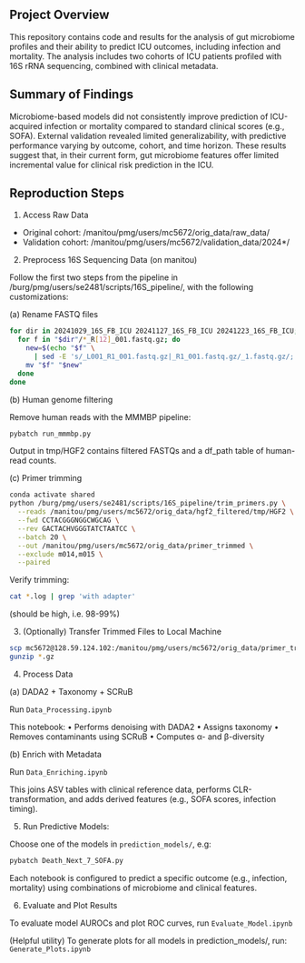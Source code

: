## Project Overview ##

This repository contains code and results for the analysis of gut microbiome profiles and their ability to predict ICU outcomes, including infection and mortality. The analysis includes two cohorts of ICU patients profiled with 16S rRNA sequencing, combined with clinical metadata.

## Summary of Findings ##

Microbiome-based models did not consistently improve prediction of ICU-acquired infection or mortality compared to standard clinical scores (e.g., SOFA). External validation revealed limited generalizability, with predictive performance varying by outcome, cohort, and time horizon. These results suggest that, in their current form, gut microbiome features offer limited incremental value for clinical risk prediction in the ICU.

## Reproduction Steps ##

1. Access Raw Data
* Original cohort: /manitou/pmg/users/mc5672/orig_data/raw_data/
* Validation cohort: /manitou/pmg/users/mc5672/validation_data/2024*/

2. Preprocess 16S Sequencing Data (on manitou)

Follow the first two steps from the pipeline in /burg/pmg/users/se2481/scripts/16S_pipeline/, with the following customizations:

(a) Rename FASTQ files
```bash
for dir in 20241029_16S_FB_ICU 20241127_16S_FB_ICU 20241223_16S_FB_ICU; do
  for f in "$dir"/*_R[12]_001.fastq.gz; do
    new=$(echo "$f" \
      | sed -E 's/_L001_R1_001.fastq.gz|_R1_001.fastq.gz/_1.fastq.gz/; s/_L001_R2_001.fastq.gz|_R2_001.fastq.gz/_2.fastq.gz/')
    mv "$f" "$new"
  done
done
```
(b) Human genome filtering

Remove human reads with the MMMBP pipeline:

```bash
pybatch run_mmmbp.py
```

Output in tmp/HGF2 contains filtered FASTQs and a df_path table of human-read counts.

(c) Primer trimming
```bash
conda activate shared
python /burg/pmg/users/se2481/scripts/16S_pipeline/trim_primers.py \
  --reads /manitou/pmg/users/mc5672/orig_data/hgf2_filtered/tmp/HGF2 \
  --fwd CCTACGGGNGGCWGCAG \
  --rev GACTACHVGGGTATCTAATCC \
  --batch 20 \
  --out /manitou/pmg/users/mc5672/orig_data/primer_trimmed \
  --exclude m014,m015 \
  --paired
```

Verify trimming:

```bash
cat *.log | grep 'with adapter'
```
(should be high, i.e. 98-99%)

3. (Optionally) Transfer Trimmed Files to Local Machine

```bash
scp mc5672@128.59.124.102:/manitou/pmg/users/mc5672/orig_data/primer_trimmed/*.gz .
gunzip *.gz
```

4. Process Data

(a) DADA2 + Taxonomy + SCRuB

Run `Data_Processing.ipynb`

This notebook:
	•	Performs denoising with DADA2
	•	Assigns taxonomy
	•	Removes contaminants using SCRuB
	•	Computes α- and β-diversity

(b) Enrich with Metadata

Run `Data_Enriching.ipynb`

This joins ASV tables with clinical reference data, performs CLR-transformation, and adds derived features (e.g., SOFA scores, infection timing).


5. Run Predictive Models:

Choose one of the models in `prediction_models/`, e.g:
```bash
pybatch Death_Next_7_SOFA.py
```
Each notebook is configured to predict a specific outcome (e.g., infection, mortality) using combinations of microbiome and clinical features.

6. Evaluate and Plot Results

To evaluate model AUROCs and plot ROC curves, run `Evaluate_Model.ipynb`

(Helpful utility) To generate plots for all models in prediction_models/, run: `Generate_Plots.ipynb`


